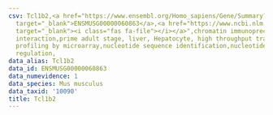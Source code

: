 ```yaml
---
csv: Tcl1b2,<a href="https://www.ensembl.org/Homo_sapiens/Gene/Summary?db=core;g=ENSMUSG00000060863"
  target="_blank">ENSMUSG00000060863</a>,<a href="https://www.ncbi.nlm.nih.gov/pubmed/23834426"
  target="_blank"><i class="fas fa-file"></i></a>",chromatin immunoprecipitation assay,direct
  interaction,prime adult stage, liver, Hepatocyte, high throughput transcription
  profiling by microarray,nucleotide sequence identification,nucleotide sequence identification,transcriptional
  regulation,
data_alias: Tcl1b2
data_id: ENSMUSG00000060863
data_numevidence: 1
data_species: Mus musculus
data_taxid: '10090'
title: Tcl1b2
---
```

